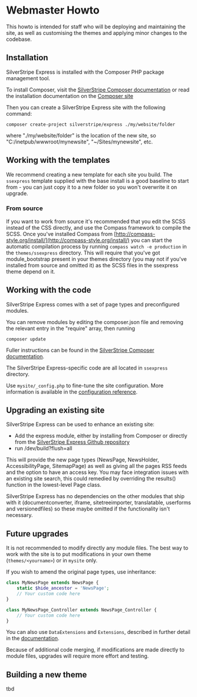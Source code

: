 # Webmaster Howto

This howto is intended for staff who will be deploying and maintaining the site, as well as customising the themes and applying minor changes to the codebase.

## Installation

SilverStripe Express is installed with the Composer PHP package management tool.

To install Composer, visit the [SilverStripe Composer documentation](http://doc.silverstripe.org/framework/en/installation/composer) or read the installation documentation on the [Composer site](http://getcomposer.org/doc/00-intro.md)

Then you can create a SilverStripe Express site with the following command:

	composer create-project silverstripe/express ./my/website/folder

where "./my/website/folder" is the location of the new site, so "C:/inetpub/wwwroot/mynewsite", "~/Sites/mynewsite", etc.

## Working with the templates

We recommend creating a new template for each site you build. The `ssexpress` template supplied with the base install is a good baseline to start from - you can just copy it to a new folder so you won't overwrite it on upgrade.

### From source

If you want to work from source it's recommended that you edit the SCSS instead of the CSS directly, and use the Compass framework to compile the SCSS. Once you've installed Compass from [http://compass-style.org/install/](http://compass-style.org/install/) you can start the automatic compilation process by running `compass watch -e production` in the `themes/ssexpress` directory. This will require that you've got module_bootstrap present in your themes directory (you may not if you've installed from source and omitted it) as the SCSS files in the ssexpress theme depend on it.

## Working with the code

SilverStripe Express comes with a set of page types and preconfigured modules. 

You can remove modules by editing the composer.json file and removing the relevant entry in the "require" array, then running

	composer update

Fuller instructions can be found in the [SilverStripe Composer documentation](http://doc.silverstripe.org/framework/en/installation/composer#advanced-usage).

The SilverStripe Express-specific code are all located in `ssexpress` directory.

Use `mysite/_config.php` to fine-tune the site configuration. More information is available in the [configuration reference](http://doc.silverstripe.org/framework/en/topics/configuration).

## Upgrading an existing site

SilverStripe Express can be used to enhance an existing site:

* Add the express module, either by installing from Composer or directly from the [SilverStripe Express Github repository](https://github.com/silverstripe-labs/silverstripe-express)
* run /dev/build?flush=all

This will provide the new page types (NewsPage, NewsHolder, AccessibilityPage, SitemapPage) as well as giving all the pages RSS feeds and the option to have an access key. You may face integration issues with an existing site search, this could remedied by overriding the results() function in the lowest-level Page class.

SilverStripe Express has no dependencies on the other modules that ship with it (documentconverter, iframe, sitetreeimporter, translatable, userforms and versionedfiles) so these maybe omitted if the functionality isn't necessary.

## Future upgrades

It is not recommended to modify directly any module files. The best way to work with the site is to put modifications in your own theme (`themes/<yourname>`) or in `mysite` only.

If you wish to amend the original page types, use inheritance:

```php
class MyNewsPage extends NewsPage {
	static $hide_ancestor = 'NewsPage';
	// Your custom code here
}

class MyNewsPage_Controller extends NewsPage_Controller {
	// Your custom code here
}
```

You can also use `DataExtensions` and `Extensions`, described in further detail in the [documentation](http://doc.silverstripe.org/framework/en/reference/dataextension).

Because of additional code merging, if modifications are made directly to module files, upgrades will require more effort and testing.

## Building a new theme

tbd
